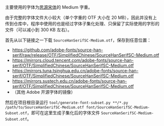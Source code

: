 主要使用的字体为[思源宋体](https://github.com/adobe-fonts/source-han-serif)的 Medium 字重。

由于完整的字体文件大小较大（单个字重的 OTF 大小在 20 MB），因此并没有上传到仓库中，程序中使用的也是经过字体子集化处理、只保留了实际使用的字形的文件（可以减小到 300 KB 左右）。

首先从以下链接之一下载 `SourceHanSerifSC-Medium.otf`，保存到任意位置：

* https://github.com/adobe-fonts/source-han-serif/raw/release/OTF/SimplifiedChinese/SourceHanSerifSC-Medium.otf
* https://mirrors.cloud.tencent.com/adobe-fonts/source-han-serif/OTF/SimplifiedChinese/SourceHanSerifSC-Medium.otf
* https://mirrors.tuna.tsinghua.edu.cn/adobe-fonts/source-han-serif/OTF/SimplifiedChinese/SourceHanSerifSC-Medium.otf
* https://mirrors.sustech.edu.cn/adobe-fonts/source-han-serif/OTF/SimplifiedChinese/SourceHanSerifSC-Medium.otf
* （其他 Adobe 开源字体的镜像）

然后在项目根目录运行 `tool/generate-font-subset.py **/*.py /path/to/SourceHanSerifSC-Medium.otf font/SourceHanSerifSC-Medium-Subset.otf`，即可在这里生成子集化后的字体文件 `SourceHanSerifSC-Medium-Subset.otf`。